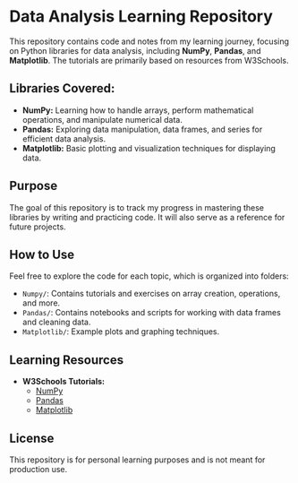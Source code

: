 # Data Analysis Learning Repository

This repository contains code and notes from my learning journey, focusing on Python libraries for data analysis, including **NumPy**, **Pandas**, and **Matplotlib**. The tutorials are primarily based on resources from W3Schools.

## Libraries Covered:
- **NumPy:** Learning how to handle arrays, perform mathematical operations, and manipulate numerical data.
- **Pandas:** Exploring data manipulation, data frames, and series for efficient data analysis.
- **Matplotlib:** Basic plotting and visualization techniques for displaying data.

## Purpose
The goal of this repository is to track my progress in mastering these libraries by writing and practicing code. It will also serve as a reference for future projects.

## How to Use
Feel free to explore the code for each topic, which is organized into folders:
- `Numpy/`: Contains tutorials and exercises on array creation, operations, and more.
- `Pandas/`: Contains notebooks and scripts for working with data frames and cleaning data.
- `Matplotlib/`: Example plots and graphing techniques.

## Learning Resources
- **W3Schools Tutorials:**
  - [NumPy](https://www.w3schools.com/python/numpy_intro.asp)
  - [Pandas](https://www.w3schools.com/python/pandas_intro.asp)
  - [Matplotlib](https://www.w3schools.com/python/matplotlib_intro.asp)

## License
This repository is for personal learning purposes and is not meant for production use.
